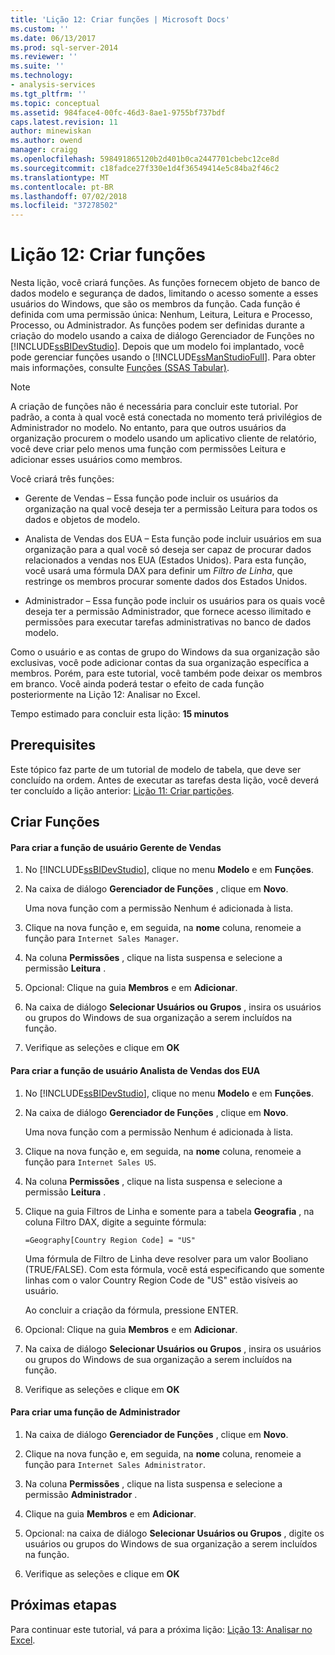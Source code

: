 ```yaml
---
title: 'Lição 12: Criar funções | Microsoft Docs'
ms.custom: ''
ms.date: 06/13/2017
ms.prod: sql-server-2014
ms.reviewer: ''
ms.suite: ''
ms.technology:
- analysis-services
ms.tgt_pltfrm: ''
ms.topic: conceptual
ms.assetid: 984face4-00fc-46d3-8ae1-9755bf737bdf
caps.latest.revision: 11
author: minewiskan
ms.author: owend
manager: craigg
ms.openlocfilehash: 598491865120b2d401b0ca2447701cbebc12ce8d
ms.sourcegitcommit: c18fadce27f330e1d4f36549414e5c84ba2f46c2
ms.translationtype: MT
ms.contentlocale: pt-BR
ms.lasthandoff: 07/02/2018
ms.locfileid: "37278502"
---
```

# <a name="lesson-12-create-roles"></a>Lição 12: Criar funções
  Nesta lição, você criará funções. As funções fornecem objeto de banco de dados modelo e segurança de dados, limitando o acesso somente a esses usuários do Windows, que são os membros da função. Cada função é definida com uma permissão única: Nenhum, Leitura, Leitura e Processo, Processo, ou Administrador. As funções podem ser definidas durante a criação do modelo usando a caixa de diálogo Gerenciador de Funções no [!INCLUDE[ssBIDevStudio](../includes/ssbidevstudio-md.md)]. Depois que um modelo foi implantado, você pode gerenciar funções usando o [!INCLUDE[ssManStudioFull](../includes/ssmanstudiofull-md.md)]. Para obter mais informações, consulte [Funções &#40;SSAS Tabular&#41;](tabular-models/roles-ssas-tabular.md).  
  
> [!NOTE]  
>  A criação de funções não é necessária para concluir este tutorial. Por padrão, a conta à qual você está conectada no momento terá privilégios de Administrador no modelo. No entanto, para que outros usuários da organização procurem o modelo usando um aplicativo cliente de relatório, você deve criar pelo menos uma função com permissões Leitura e adicionar esses usuários como membros.  
  
 Você criará três funções:  
  
-   Gerente de Vendas – Essa função pode incluir os usuários da organização na qual você deseja ter a permissão Leitura para todos os dados e objetos de modelo.  
  
-   Analista de Vendas dos EUA – Esta função pode incluir usuários em sua organização para a qual você só deseja ser capaz de procurar dados relacionados a vendas nos EUA (Estados Unidos). Para esta função, você usará uma fórmula DAX para definir um *Filtro de Linha*, que restringe os membros procurar somente dados dos Estados Unidos.  
  
-   Administrador – Essa função pode incluir os usuários para os quais você deseja ter a permissão Administrador, que fornece acesso ilimitado e permissões para executar tarefas administrativas no banco de dados modelo.  
  
 Como o usuário e as contas de grupo do Windows da sua organização são exclusivas, você pode adicionar contas da sua organização específica a membros. Porém, para este tutorial, você também pode deixar os membros em branco. Você ainda poderá testar o efeito de cada função posteriormente na Lição 12: Analisar no Excel.  
  
 Tempo estimado para concluir esta lição: **15 minutos**  
  
## <a name="prerequisites"></a>Prerequisites  
 Este tópico faz parte de um tutorial de modelo de tabela, que deve ser concluído na ordem. Antes de executar as tarefas desta lição, você deverá ter concluído a lição anterior: [Lição 11: Criar partições](lesson-10-create-partitions.md).  
  
## <a name="create-roles"></a>Criar Funções  
  
#### <a name="to-create-a-sales-manager-user-role"></a>Para criar a função de usuário Gerente de Vendas  
  
1.  No [!INCLUDE[ssBIDevStudio](../includes/ssbidevstudio-md.md)], clique no menu **Modelo** e em **Funções**.  
  
2.  Na caixa de diálogo **Gerenciador de Funções** , clique em **Novo**.  
  
     Uma nova função com a permissão Nenhum é adicionada à lista.  
  
3.  Clique na nova função e, em seguida, na **nome** coluna, renomeie a função para `Internet Sales Manager`.  
  
4.  Na coluna **Permissões** , clique na lista suspensa e selecione a permissão **Leitura** .  
  
5.  Opcional: Clique na guia **Membros** e em **Adicionar**.  
  
6.  Na caixa de diálogo **Selecionar Usuários ou Grupos** , insira os usuários ou grupos do Windows de sua organização a serem incluídos na função.  
  
7.  Verifique as seleções e clique em **OK**  
  
#### <a name="to-create-a-sales-analyst-us-user-role"></a>Para criar a função de usuário Analista de Vendas dos EUA  
  
1.  No [!INCLUDE[ssBIDevStudio](../includes/ssbidevstudio-md.md)], clique no menu **Modelo** e em **Funções**.  
  
2.  Na caixa de diálogo **Gerenciador de Funções** , clique em **Novo**.  
  
     Uma nova função com a permissão Nenhum é adicionada à lista.  
  
3.  Clique na nova função e, em seguida, na **nome** coluna, renomeie a função para `Internet Sales US`.  
  
4.  Na coluna **Permissões** , clique na lista suspensa e selecione a permissão **Leitura** .  
  
5.  Clique na guia Filtros de Linha e somente para a tabela **Geografia** , na coluna Filtro DAX, digite a seguinte fórmula:  
  
     `=Geography[Country Region Code] = "US"`  
  
     Uma fórmula de Filtro de Linha deve resolver para um valor Booliano (TRUE/FALSE). Com esta fórmula, você está especificando que somente linhas com o valor Country Region Code de "US" estão visíveis ao usuário.  
  
     Ao concluir a criação da fórmula, pressione ENTER.  
  
6.  Opcional: Clique na guia **Membros** e em **Adicionar**.  
  
7.  Na caixa de diálogo **Selecionar Usuários ou Grupos** , insira os usuários ou grupos do Windows de sua organização a serem incluídos na função.  
  
8.  Verifique as seleções e clique em **OK**  
  
#### <a name="to-create-an-administrator-role"></a>Para criar uma função de Administrador  
  
1.  Na caixa de diálogo **Gerenciador de Funções** , clique em **Novo**.  
  
2.  Clique na nova função e, em seguida, na **nome** coluna, renomeie a função para `Internet Sales Administrator`.  
  
3.  Na coluna **Permissões** , clique na lista suspensa e selecione a permissão **Administrador** .  
  
4.  Clique na guia **Membros** e em **Adicionar**.  
  
5.  Opcional: na caixa de diálogo **Selecionar Usuários ou Grupos** , digite os usuários ou grupos do Windows de sua organização a serem incluídos na função.  
  
6.  Verifique as seleções e clique em **OK**  
  
## <a name="next-steps"></a>Próximas etapas  
 Para continuar este tutorial, vá para a próxima lição: [Lição 13: Analisar no Excel](lesson-12-analyze-in-excel.md).  
  
  
